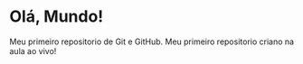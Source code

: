 # Olá, Mundo!
 Meu primeiro repositorio de Git e GitHub.
 Meu primeiro repositorio criano na aula ao vivo!
